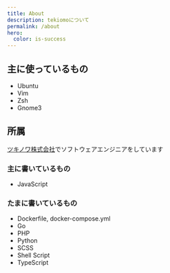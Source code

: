 ```yaml
---
title: About
description: tekiomoについて
permalink: /about
hero:
  color: is-success
---
```


## 主に使っているもの
* Ubuntu
* Vim
* Zsh
* Gnome3

## 所属
[ツキノワ株式会社](http://tsukinowa.jp/)でソフトウェアエンジニアをしています

### 主に書いているもの
* JavaScript

### たまに書いているもの
* Dockerfile, docker-compose.yml
* Go
* PHP
* Python
* SCSS
* Shell Script
* TypeScript

